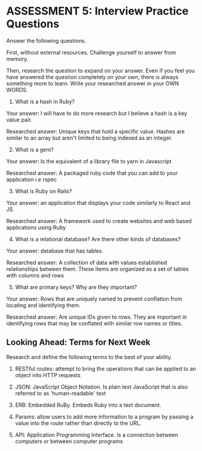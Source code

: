 # ASSESSMENT 5: Interview Practice Questions
Answer the following questions.

First, without external resources. Challenge yourself to answer from memory.

Then, research the question to expand on your answer. Even if you feel you have answered the question completely on your own, there is always something more to learn. Write your researched answer in your OWN WORDS.

1. What is a hash in Ruby?

  Your answer: I will have to do more research but I believe a hash is a key value pair.

  Researched answer: Unique keys that hold a specific value. Hashes are similar to an array but aren't limited to being indexed as an integer.



2. What is a gem?

  Your answer: Is the equivalent of a library file to yarn in Javascript

  Researched answer: A packaged ruby code that you can add to your application i.e rspec



3. What is Ruby on Rails?

  Your answer: an application that displays your code similarly to React and JS.

  Researched answer: A framework used to create websites and web based applications using Ruby



4. What is a relational database? Are there other kinds of databases?

  Your answer: database that has tables.

  Researched answer: A collection of data with values established relationships between them. These items are organized as a set of tables with columns and rows



5. What are primary keys? Why are they important?

  Your answer: Rows that are uniquely named to prevent conflation from locating and identifying them.

  Researched answer: Are unique IDs given to rows. They are important in identifying rows that may be conflated with similar row names or titles.  



## Looking Ahead: Terms for Next Week
Research and define the following terms to the best of your ability.

1. RESTful routes: attempt to bring the operations that can be applied to an object into HTTP requests

2. JSON: JavaScript Object Notation. Is plain text JavaScript that is also referred to as 'human-readable' text

3. ERB: Embedded RuBy. Embeds Ruby into a text document.

4. Params: allow users to add more information to a program by passing a value into the route rather than directly to the URL.

5. API: Application Programming Interface. Is a connection between computers or between computer programs
